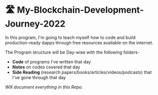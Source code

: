 # 🛣️ My-Blockchain-Development-Journey-2022


In this program, I'm going to teach myself how to code and build 
production-ready dapps through free resources available on the internet.

The Program structure will be Day-wise with the following folders- 

* **Code** of programs I've written that day
* **Notes** on codes covered that day
* **Side Reading** (research papers/books/articles/videos/podcasts) that I've gone through that day



*Will document everything in this Repo.*
